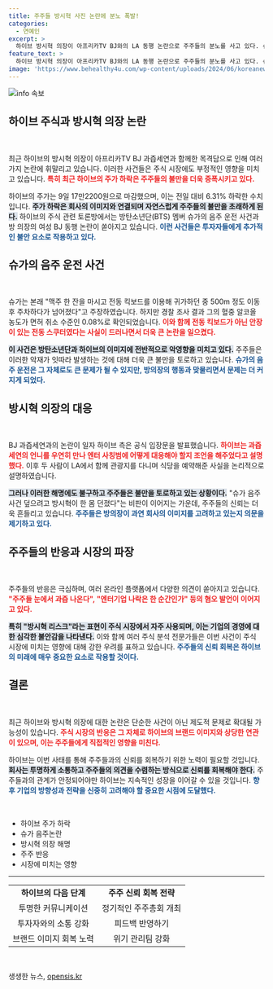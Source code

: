 ```yaml
---
title: 주주들 방시혁 사진 논란에 분노 폭발!
categories:
  - 연예인
excerpt: >
  하이브 방시혁 의장이 아프리카TV BJ와의 LA 동행 논란으로 주주들의 분노를 사고 있다. 슈가 음주 운전 사건에 이어 오너 리스크까지 겹치며 주가가 급락, 주주들의 비판이 폭주하는 상황! 과연 하이브는 이 위기를 어떻게 헤쳐 나갈까?
feature_text: >
  하이브 방시혁 의장이 아프리카TV BJ와의 LA 동행 논란으로 주주들의 분노를 사고 있다. 슈가 음주 운전 사건에 이어 오너 리스크까지 겹치며 주가가 급락, 주주들의 비판이 폭주하는 상황! 과연 하이브는 이 위기를 어떻게 헤쳐 나갈까?
image: 'https://www.behealthy4u.com/wp-content/uploads/2024/06/koreanews.jpg'
---
```


<p><img src="https://www.behealthy4u.com/wp-content/uploads/2024/06/koreanews.jpg" alt="info 속보" /></p>

<h2 data-ke-size="size26">하이브 주식과 방시혁 의장 논란</h2>

<p data-ke-size="size16">&nbsp;</p>

<p>최근 하이브의 방시혁 의장이 아프리카TV BJ 과즙세연과 함께한 목격담으로 인해 여러 가지 논란에 휘말리고 있습니다. 이러한 사건들은 주식 시장에도 부정적인 영향을 미치고 있습니다. <b><span style="color: #ee2323;">특히 최근 하이브의 주가 하락은 주주들의 불만을 더욱 증폭시키고 있다.</span></b> </p>

<p>하이브의 주가는 9일 17만2200원으로 마감했으며, 이는 전일 대비 6.31% 하락한 수치입니다. <b><span style="background-color: #21538527;">주가 하락은 회사의 이미지와 연결되며 자연스럽게 주주들의 불만을 초래하게 된다.</span></b> 하이브의 주식 관련 토론방에서는 방탄소년단(BTS) 멤버 슈가의 음주 운전 사건과 방 의장의 여성 BJ 동행 논란이 쏟아지고 있습니다. <b><span style="color: #1a5490;">이런 사건들은 투자자들에게 추가적인 불안 요소로 작용하고 있다.</span></b></p>

<h2 data-ke-size="size26">슈가의 음주 운전 사건</h2>

<p data-ke-size="size16">&nbsp;</p>

<p>슈가는 본래 "맥주 한 잔을 마시고 전동 킥보드를 이용해 귀가하던 중 500m 정도 이동 후 주차하다가 넘어졌다"고 주장하였습니다. 하지만 경찰 조사 결과 그의 혈중 알코올 농도가 면허 취소 수준인 0.08%로 확인되었습니다. <b><span style="color: #ee2323;">이와 함께 전동 킥보드가 아닌 안장이 있는 전동 스쿠터였다는 사실이 드러나면서 더욱 큰 논란을 일으켰다.</span></b></p>

<p><b><span style="background-color: #21538527;">이 사건은 방탄소년단과 하이브의 이미지에 전반적으로 악영향을 미치고 있다.</span></b> 주주들은 이러한 악재가 잇따라 발생하는 것에 대해 더욱 큰 불만을 토로하고 있습니다. <b><span style="color: #1a5490;">슈가의 음주 운전은 그 자체로도 큰 문제가 될 수 있지만, 방의장의 행동과 맞물리면서 문제는 더 커지게 되었다.</span></b></p>

<h2 data-ke-size="size26">방시혁 의장의 대응</h2>

<p data-ke-size="size16">&nbsp;</p>

<p>BJ 과즙세연과의 논란이 일자 하이브 측은 공식 입장문을 발표했습니다. <b><span style="color: #ee2323;">하이브는 과즙세연의 언니를 우연히 만나 엔터 사칭범에 어떻게 대응해야 할지 조언을 해주었다고 설명했다.</span></b> 이후 두 사람이 LA에서 함께 관광지를 다니며 식당을 예약해준 사실을 논리적으로 설명하였습니다. </p>

<p><b><span style="background-color: #21538527;">그러나 이러한 해명에도 불구하고 주주들은 불만을 토로하고 있는 상황이다.</span></b> "슈가 음주 사건 덮으려고 방시혁이 한 몸 던졌다"는 비판이 이어지는 가운데, 주주들의 신뢰는 더욱 흔들리고 있습니다. <b><span style="color: #1a5490;">주주들은 방의장이 과연 회사의 이미지를 고려하고 있는지 의문을 제기하고 있다.</span></b> </p>

<h2 data-ke-size="size26">주주들의 반응과 시장의 파장</h2>

<p data-ke-size="size16">&nbsp;</p>

<p>주주들의 반응은 극심하며, 여러 온라인 플랫폼에서 다양한 의견이 쏟아지고 있습니다. <b><span style="color: #ee2323;">"주주들 눈에서 과즙 나온다", "엔터기업 나락은 한 순간인가" 등의 혐오 발언이 이어지고 있다.</span></b> </p>

<p><b><span style="background-color: #21538527;">특히 "방시혁 리스크"라는 표현이 주식 시장에서 자주 사용되며, 이는 기업의 경영에 대한 심각한 불안감을 나타낸다.</span></b> 이와 함께 여러 주식 분석 전문가들은 이번 사건이 주식 시장에 미치는 영향에 대해 강한 우려를 표하고 있습니다. <b><span style="color: #1a5490;">주주들의 신뢰 회복은 하이브의 미래에 매우 중요한 요소로 작용할 것이다.</span></b></p>

<h2 data-ke-size="size26">결론</h2>

<p data-ke-size="size16">&nbsp;</p>

<p>최근 하이브와 방시혁 의장에 대한 논란은 단순한 사건이 아닌 제도적 문제로 확대될 가능성이 있습니다. <b><span style="color: #ee2323;">주식 시장의 반응은 그 자체로 하이브의 브랜드 이미지와 상당한 연관이 있으며, 이는 주주들에게 직접적인 영향을 미친다.</span></b> </p>

<p>하이브는 이번 사태를 통해 주주들과의 신뢰를 회복하기 위한 노력이 필요할 것입니다. <b><span style="background-color: #21538527;">회사는 투명하게 소통하고 주주들의 의견을 수렴하는 방식으로 신뢰를 회복해야 한다.</span></b> 주주들과의 관계가 안정되어야만 하이브는 지속적인 성장을 이어갈 수 있을 것입니다. <b><span style="color: #1a5490;">향후 기업의 방향성과 전략을 신중히 고려해야 할 중요한 시점에 도달했다.</span></b></p>

<p data-ke-size="size16">&nbsp;</p>

<ul>
    <li>하이브 주가 하락</li>
    <li>슈가 음주논란</li>
    <li>방시혁 의장 해명</li>
    <li>주주 반응</li>
    <li>시장에 미치는 영향</li>
</ul>

<hr />

<table style="width: 100%; border-collapse: collapse;">
    <tr>
        <td style="text-align: center; height: 17px;"><b>하이브의 다음 단계</b></td>
        <td style="text-align: center; height: 17px;"><b>주주 신뢰 회복 전략</b></td>
    </tr>
    <tr>
        <td style="text-align: center; height: 17px;">투명한 커뮤니케이션</td>
        <td style="text-align: center; height: 17px;">정기적인 주주총회 개최</td>
    </tr>
    <tr>
        <td style="text-align: center; height: 17px;">투자자와의 소통 강화</td>
        <td style="text-align: center; height: 17px;">피드백 반영하기</td>
    </tr>
    <tr>
        <td style="text-align: center; height: 17px;">브랜드 이미지 회복 노력</td>
        <td style="text-align: center; height: 17px;">위기 관리팀 강화</td>
    </tr>
</table>

<p data-ke-size="size16">&nbsp;</p>
생생한 뉴스, <a href="https://opensis.kr" rel="dofollow">opensis.kr</a>


